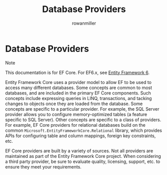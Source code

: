 ﻿---
title: Database Providers
author: rowanmiller
ms.author: rowmil
manager: rowanmiller
ms.date: 10/27/2016
ms.topic: article
ms.assetid: 14fffb6c-a687-4881-a094-af4a1359a296
ms.technology: entity-framework
ms.prod: entity-framework-core 
uid: core/providers/index
---
# Database Providers

> [!NOTE]
> This documentation is for EF Core. For EF6.x, see [Entity Framework 6](../../ef6/index.md).

Entity Framework Core uses a provider model to allow EF to be used to access many different databases. Some concepts are common to most databases, and are included in the primary EF Core components. Such concepts include expressing queries in LINQ, transactions, and tacking changes to objects once they are loaded from the database. Some concepts are specific to a particular provider. For example, the SQL Server provider allows you to configure memory-optimized tables (a feature specific to SQL Server). Other concepts are specific to a class of providers. For example, EF Core providers for relational databases build on the common `Microsoft.EntityFrameworkCore.Relational` library, which provides APIs for configuring table and column mappings, foreign key constraints, etc.

EF Core providers are built by a variety of sources. Not all providers are maintained as part of the Entity Framework Core project. When considering a third party provider, be sure to evaluate quality, licensing, support, etc. to ensure they meet your requirements.
